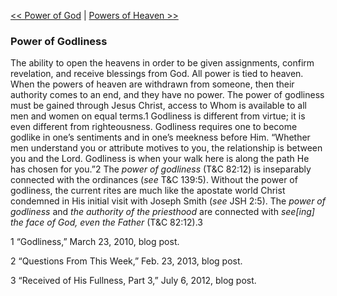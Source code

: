 [<< Power of God](Power%20of%20God)  |  [Powers of Heaven >>](Powers%20of%20Heaven)

### Power of Godliness
The ability to open the heavens in order to be given assignments, confirm revelation, and receive blessings from God. All power is tied to heaven. When the powers of heaven are withdrawn from someone, then their authority comes to an end, and they have no power. The power of godliness must be gained through Jesus Christ, access to Whom is available to all men and women on equal terms.1 Godliness is different from virtue; it is even different from righteousness. Godliness requires one to become godlike in one’s sentiments and in one’s meekness before Him. “Whether men understand you or attribute motives to you, the relationship is between you and the Lord. Godliness is when your walk here is along the path He has chosen for you.”2 The *power of godliness* (T&C 82:12) is inseparably connected with the ordinances (*see* T&C 139:5). Without the power of godliness, the current rites are much like the apostate world Christ condemned in His initial visit with Joseph Smith (*see* JSH 2:5). The *power of godliness* and *the authority of the priesthood* are connected with *see[ing] the face of God, even the Father* (T&C 82:12).3



1 “Godliness,” March 23, 2010, blog post.


2 “Questions From This Week,” Feb. 23, 2013, blog post.


3 “Received of His Fullness, Part 3,” July 6, 2012, blog post.